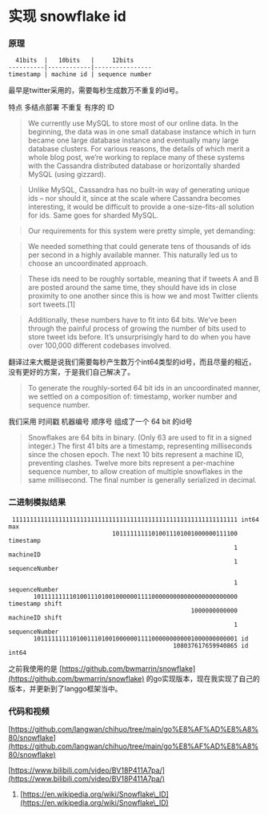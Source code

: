 # 实现 snowflake id



### 原理

```
  41bits  |   10bits   |     12bits
----------|------------|----------------
timestamp | machine id | sequence number
```

最早是twitter采用的，需要每秒生成数万不重复的id号。

特点 多结点部署 不重复 有序的 ID

> We currently use MySQL to store most of our online data. In the beginning, the data was in one small database instance which in turn became one large database instance and eventually many large database clusters. For various reasons, the details of which merit a whole blog post, we’re working to replace many of these systems with the Cassandra distributed database or horizontally sharded MySQL (using gizzard).

> Unlike MySQL, Cassandra has no built-in way of generating unique ids – nor should it, since at the scale where Cassandra becomes interesting, it would be difficult to provide a one-size-fits-all solution for ids. Same goes for sharded MySQL.

> Our requirements for this system were pretty simple, yet demanding:

> We needed something that could generate tens of thousands of ids per second in a highly available manner. This naturally led us to choose an uncoordinated approach.

> These ids need to be roughly sortable, meaning that if tweets A and B are posted around the same time, they should have ids in close proximity to one another since this is how we and most Twitter clients sort tweets.\[1]

> Additionally, these numbers have to fit into 64 bits. We’ve been through the painful process of growing the number of bits used to store tweet ids before. It’s unsurprisingly hard to do when you have over 100,000 different codebases involved.

翻译过来大概是说我们需要每秒产生数万个int64类型的id号，而且尽量的相近，没有更好的方案，于是我们自己解决了。

> To generate the roughly-sorted 64 bit ids in an uncoordinated manner, we settled on a composition of: timestamp, worker number and sequence number.

我们采用 时间戳 机器编号 顺序号 组成了一个 64 bit 的id号

> Snowflakes are 64 bits in binary. (Only 63 are used to fit in a signed integer.) The first 41 bits are a timestamp, representing milliseconds since the chosen epoch. The next 10 bits represent a machine ID, preventing clashes. Twelve more bits represent a per-machine sequence number, to allow creation of multiple snowflakes in the same millisecond. The final number is generally serialized in decimal.

### 二进制模拟结果

```
 111111111111111111111111111111111111111111111111111111111111111 int64 max
                             10111111111010011101001000000111100 timestamp
                                                               1 machineID
                                                               1 sequenceNumber

                                                               1 sequenceNumber
       101111111110100111010010000001111000000000000000000000000 timestamp shift
                                                   1000000000000 machineID shift
                                                               1 sequenceNumber
       101111111110100111010010000001111000000000001000000000001 id
                                              108037617659940865 id int64

```

之前我使用的是 [https://github.com/bwmarrin/snowflake](https://github.com/bwmarrin/snowflake) 的go实现版本，现在我实现了自己的版本，并更新到了langgo框架当中。

### 代码和视频

[https://github.com/langwan/chihuo/tree/main/go%E8%AF%AD%E8%A8%80/snowflake](https://github.com/langwan/chihuo/tree/main/go%E8%AF%AD%E8%A8%80/snowflake)

[https://www.bilibili.com/video/BV18P411A7pa/](https://www.bilibili.com/video/BV18P411A7pa/)

1. [https://en.wikipedia.org/wiki/Snowflake\_ID](https://en.wikipedia.org/wiki/Snowflake\_ID)
